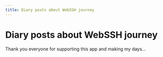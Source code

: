 ```yaml
---
title: Diary posts about WebSSH journey
---
```


# Diary posts about WebSSH journey
Thank you everyone for supporting this app and making my days...